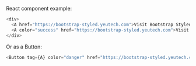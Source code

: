React component example:

```js
<div>
  <A href="https://bootstrap-styled.yeutech.com">Visit Bootstrap Styled !</A>
  <A color="success" href="https://bootstrap-styled.yeutech.com">Visit Bootstrap Styled! This link is colored with the props color</A>
</div>
```
Or as a Button:


```js
<Button tag={A} color="danger" href="https://bootstrap-styled.yeutech.com">Visit Bootstrap Styled !</Button>
```
